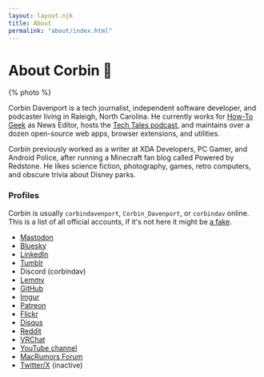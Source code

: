 ```yaml
---
layout: layout.njk
title: About
permalink: "about/index.html"
---
```


# About Corbin 📗

{% photo %}

Corbin Davenport is a tech journalist, independent software developer, and podcaster living in Raleigh, North Carolina. He currently works for [How-To Geek](https://www.howtogeek.com/) as News Editor, hosts the [Tech Tales podcast](https://techtalesshow.com), and maintains over a dozen open-source web apps, browser extensions, and utilities.

Corbin previously worked as a writer at XDA Developers, PC Gamer, and Android Police, after running a Minecraft fan blog called Powered by Redstone. He likes science fiction, photography, games, retro computers, and obscure trivia about Disney parks.

### Profiles

Corbin is usually `corbindavenport`, `Corbin_Davenport`, or `corbindav` online. This is a list of all official accounts, if it's not here it might be [a fake](https://www.youtube.com/watch?v=H6yQOs93Cgg).

- [Mastodon](https://toot.community/@corbin)
- [Bluesky](https://bsky.app/profile/corbin.io)
- [LinkedIn](https://www.linkedin.com/in/corbindavenport/)
- [Tumblr](https://www.tumblr.com/corbindavenport)
- Discord (corbindav)
- [Lemmy](https://infosec.pub/u/corbin)
- [GitHub](https://github.com/corbindavenport/)
- [Imgur](https://imgur.com/user/corbindavenport/)
- [Patreon](https://www.patreon.com/corbindavenport)
- [Flickr](https://flickr.com/photos/corbindavenport/)
- [Disqus](https://disqus.com/by/corbindavenport/)
- [Reddit](https://www.reddit.com/user/Corbin_Davenport/)
- [VRChat](https://vrchat.com/home/user/usr_403a92a2-9e52-4c00-ac74-85b204d4198b)
- [YouTube channel](https://www.youtube.com/@corbindavenport)
- [MacRumors Forum](https://forums.macrumors.com/members/corbindav.1320438/)
- [Twitter/X](https://twitter.com/corbindavenport) (inactive)
